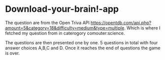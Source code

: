 # Download-your-brain!-app
The question are from the Open Triva API https://opentdb.com/api.php?amount=5&category=18&difficulty=medium&type=multiple. Which is where I fetched my question from in caterogory comouter:science. 

The questions are then presented one by one. 5 questions in total with four answer choices A,B,C and D. Once it reaches the end of questions the game is over. 



